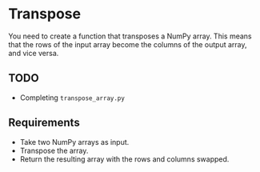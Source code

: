 # Transpose

You need to create a function that transposes a NumPy array. This means that the rows of the input array become the columns of the output array, and vice versa.

## TODO

- Completing `transpose_array.py`

## Requirements

- Take two NumPy arrays as input.
- Transpose the array.
- Return the resulting array with the rows and columns swapped.